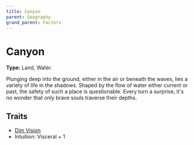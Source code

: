 ```yaml
---
title: Canyon
parent: Geography
grand_parent: Factors
---
```


# Canyon

**Type:** Land, Water.

Plunging deep into the ground, either in the air or beneath the waves, lies a variety of life in the shadows. Shaped by the flow of water either current or past, the safety of such a place is questionable. Every turn a surprise, it's no wonder that only brave souls traverse their depths.

## Traits

* [Dim Vision](/cosmos/Factors/Traits/DimVision)
* Intuition: Visceral + 1
